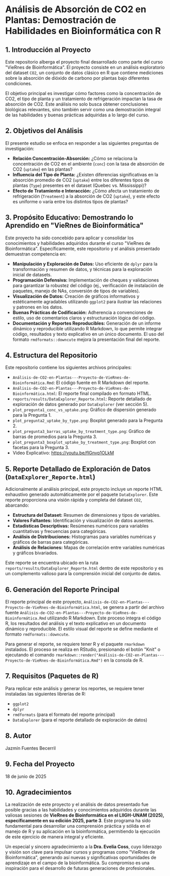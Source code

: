 # Análisis de Absorción de CO2 en Plantas: Demostración de Habilidades en Bioinformática con R

## 1. Introducción al Proyecto

Este repositorio alberga el proyecto final desarrollado como parte del curso "VieRnes de Bioinformática". El proyecto consiste en un análisis exploratorio del dataset `CO2`, un conjunto de datos clásico en R que contiene mediciones sobre la absorción de dióxido de carbono por plantas bajo diferentes condiciones.

El objetivo principal es investigar cómo factores como la concentración de CO2, el tipo de planta y un tratamiento de refrigeración impactan la tasa de absorción de CO2. Este análisis no solo busca obtener conclusiones biológicas relevantes, sino también servir como una demostración integral de las habilidades y buenas prácticas adquiridas a lo largo del curso.

## 2. Objetivos del Análisis

El presente estudio se enfoca en responder a las siguientes preguntas de investigación:

* **Relación Concentración-Absorción:** ¿Cómo se relaciona la concentración de CO2 en el ambiente (`conc`) con la tasa de absorción de CO2 (`uptake`) en las plantas?
* **Influencia del Tipo de Planta:** ¿Existen diferencias significativas en la absorción promedio de CO2 (`uptake`) entre los diferentes tipos de plantas (`Type`) presentes en el dataset (Quebec vs. Mississippi)?
* **Efecto de Tratamiento e Interacción:** ¿Cómo afecta un tratamiento de refrigeración (`Treatment`) a la absorción de CO2 (`uptake`), y este efecto es uniforme o varía entre los distintos tipos de plantas?

## 3. Propósito Educativo: Demostrando lo Aprendido en "VieRnes de Bioinformática"

Este proyecto ha sido concebido para aplicar y consolidar los conocimientos y habilidades adquiridos durante el curso "VieRnes de Bioinformática". Específicamente, este repositorio y el análisis presentado demuestran competencia en:

* **Manipulación y Exploración de Datos:** Uso eficiente de `dplyr` para la transformación y resumen de datos, y técnicas para la exploración inicial de datasets.
* **Programación Defensiva:** Implementación de cheques y validaciones para garantizar la robustez del código (ej., verificación de instalación de paquetes, manejo de NAs, conversión de tipos de variables).
* **Visualización de Datos:** Creación de gráficos informativos y estéticamente agradables utilizando `ggplot2` para ilustrar las relaciones y patrones en los datos.
* **Buenas Prácticas de Codificación:** Adherencia a convenciones de estilo, uso de comentarios claros y estructuración lógica del código.
* **Documentación y Reportes Reproducibles:** Generación de un informe dinámico y reproducible utilizando R Markdown, lo que permite integrar código, resultados y texto explicativo en un único documento. El uso del formato `rmdformats::downcute` mejora la presentación final del reporte.

## 4. Estructura del Repositorio

Este repositorio contiene los siguientes archivos principales:

* `Análisis-de-CO2-en-Plantas---Proyecto-de-VieRnes-de-Bioinformática.Rmd`: El código fuente en R Markdown del reporte.
* `Análisis-de-CO2-en-Plantas---Proyecto-de-VieRnes-de-Bioinformática.html`: El reporte final compilado en formato HTML.
* `reports/results/DataExplorer_Reporte.html`: Reporte detallado de exploración de datos generado por `DataExplorer` (ver sección 5).
* `plot_pregunta1_conc_vs_uptake.png`: Gráfico de dispersión generado para la Pregunta 1.
* `plot_pregunta2_uptake_by_type.png`: Boxplot generado para la Pregunta 2.
* `plot_pregunta3_barras_uptake_by_treatment_type.png`: Gráfico de barras de promedios para la Pregunta 3.
* `plot_pregunta3_boxplot_uptake_by_treatment_type.png`: Boxplot con facetas para la Pregunta 3.
* Video Explicativo: https://youtu.be/flGnvp1OLkM

## 5. Reporte Detallado de Exploración de Datos (`DataExplorer_Reporte.html`)

Adicionalmente al análisis principal, este proyecto incluye un reporte HTML exhaustivo generado automáticamente por el paquete `DataExplorer`. Este reporte proporciona una visión rápida y completa del dataset `CO2`, abarcando:

* **Estructura del Dataset:** Resumen de dimensiones y tipos de variables.
* **Valores Faltantes:** Identificación y visualización de datos ausentes.
* **Estadísticas Descriptivas:** Resúmenes numéricos para variables cuantitativas y frecuencias para categóricas.
* **Análisis de Distribuciones:** Histogramas para variables numéricas y gráficos de barras para categóricas.
* **Análisis de Relaciones:** Mapas de correlación entre variables numéricas y gráficos bivariados.

Este reporte se encuentra ubicado en la ruta `reports/results/DataExplorer_Reporte.html` dentro de este repositorio y es un complemento valioso para la comprensión inicial del conjunto de datos.

## 6. Generación del Reporte Principal

El reporte principal de este proyecto, `Análisis-de-CO2-en-Plantas---Proyecto-de-VieRnes-de-Bioinformática.html`, se genera a partir del archivo fuente `Análisis-de-CO2-en-Plantas---Proyecto-de-VieRnes-de-Bioinformática.Rmd` utilizando R Markdown. Este proceso integra el código R, los resultados del análisis y el texto explicativo en un documento dinámico y reproducible. El estilo visual del reporte se define mediante el formato `rmdformats::downcute`.

Para generar el reporte, se requiere tener R y el paquete `rmarkdown` instalados. El proceso se realiza en RStudio, presionando el botón "Knit" o ejecutando el comando `rmarkdown::render("Análisis-de-CO2-en-Plantas---Proyecto-de-VieRnes-de-Bioinformática.Rmd")` en la consola de R.

## 7. Requisitos (Paquetes de R)

Para replicar este análisis y generar los reportes, se requiere tener instaladas las siguientes librerías de R:

* `ggplot2`
* `dplyr`
* `rmdformats` (para el formato del reporte principal)
* `DataExplorer` (para el reporte detallado de exploración de datos)

## 8. Autor

Jazmín Fuentes Becerril

## 9. Fecha del Proyecto

18 de junio de 2025

## 10. Agradecimientos

La realización de este proyecto y el análisis de datos presentado fue posible gracias a las habilidades y conocimientos adquiridos durante las valiosas sesiones de **VieRnes de Bioinformática en el LIIGH-UNAM (2025), específicamente en su edición 2025, parte 3**. Este programa ha sido fundamental para desarrollar una comprensión práctica y sólida en el manejo de R y su aplicación en la bioinformática, permitiendo la ejecución de este ejercicio de manera integral y eficiente.

Un especial y sincero agradecimiento a la **Dra. Evelia Coss**, cuyo liderazgo y visión son clave para impulsar cursos y programas como "VieRnes de Bioinformática", generando así nuevas y significativas oportunidades de aprendizaje en el campo de la bioinformática. Su compromiso es una inspiración para el desarrollo de futuras generaciones de profesionales.
